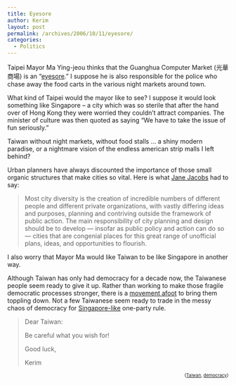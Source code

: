 ```yaml
---
title: Eyesore
author: Kerim
layout: post
permalink: /archives/2006/10/11/eyesore/
categories:
  - Politics
---
```

Taipei Mayor Ma Ying-jeou thinks that the Guanghua Computer Market (光華商場) is an &#8220;<a href="http://michaelturton.blogspot.com/2006/10/guanghua-computer-market-redux.html" onclick="_gaq.push(['_trackEvent', 'outbound-article', 'http://michaelturton.blogspot.com/2006/10/guanghua-computer-market-redux.html', 'eyesore']);" >eyesore</a>.&#8221; I suppose he is also responsible for the police who chase away the food carts in the various night markets around town.

What kind of Taipei would the mayor like to see? I suppose it would look something like Singapore &#8211; a city which was so sterile that after the hand over of Hong Kong they were worried they couldn&#8217;t attract companies. The minister of culture was then quoted as saying &#8220;We have to take the issue of fun seriously.&#8221;

Taiwan without night markets, without food stalls &#8230; a shiny modern paradise, or a nightmare vision of the endless american strip malls I left behind?

Urban planners have always discounted the importance of those small organic structures that make cities so vital. Here is what <a href="http://www.2blowhards.com/archives/002592.html" onclick="_gaq.push(['_trackEvent', 'outbound-article', 'http://www.2blowhards.com/archives/002592.html', 'Jane Jacobs']);" >Jane Jacobs</a> had to say:

> Most city diversity is the creation of incredible numbers of different people and different private organizations, with vastly differing ideas and purposes, planning and contriving outside the framework of public action. The main responsibility of city planning and design should be to develop &#8212; insofar as public policy and action can do so &#8212; cities that are congenial places for this great range of unofficial plans, ideas, and opportunities to flourish. 

I also worry that Mayor Ma would like Taiwan to be like Singapore in another way.

Although Taiwan has only had democracy for a decade now, the Taiwanese people seem ready to give it up. Rather than working to make those fragile democratic processes stronger, there is a <a href="http://www.dailykos.com/storyonly/2006/9/2/1130/40984" onclick="_gaq.push(['_trackEvent', 'outbound-article', 'http://www.dailykos.com/storyonly/2006/9/2/1130/40984', 'movement afoot']);" >movement afoot</a> to bring them toppling down. Not a few Taiwanese seem ready to trade in the messy chaos of democracy for <a href="http://www.singapore-window.org/sw04/040701wp.htm" onclick="_gaq.push(['_trackEvent', 'outbound-article', 'http://www.singapore-window.org/sw04/040701wp.htm', 'Singapore-like']);" >Singapore-like</a> one-party rule.

> Dear Taiwan:
> 
> Be careful what you wish for!
> 
> Good luck,
> 
> Kerim 

<!-- technorati tags start -->

<div style="text-align:right;">
  <span style="font-size:x-small;">{<a href="http://www.technorati.com/tag/Taiwan" onclick="_gaq.push(['_trackEvent', 'outbound-article', 'http://www.technorati.com/tag/Taiwan', 'Taiwan']);"  rel="tag">Taiwan</a>, <a href="http://www.technorati.com/tag/democracy" onclick="_gaq.push(['_trackEvent', 'outbound-article', 'http://www.technorati.com/tag/democracy', 'democracy']);"  rel="tag">democracy</a>}</span>


<!-- technorati tags end -->

